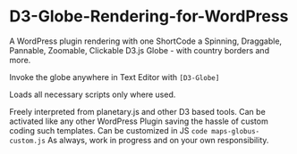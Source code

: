 # D3-Globe-Rendering-for-WordPress
A WordPress plugin rendering with one ShortCode a Spinning, Draggable, Pannable, Zoomable, Clickable D3.js Globe - with country borders and more.

Invoke the globe anywhere in Text Editor with `[D3-Globe]`

Loads all necessary scripts only where used.

Freely interpreted from planetary.js and other D3 based tools.
Can be activated like any other WordPress Plugin saving the hassle of custom coding such templates.
Can be customized in JS `code maps-globus-custom.js`
As always, work in progress and on your own responsibility.
